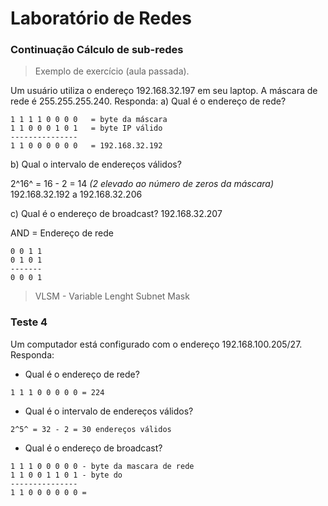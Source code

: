 # Laboratório de Redes

### Continuação Cálculo de sub-redes

> Exemplo de exercício (aula passada).

Um usuário utiliza o endereço 192.168.32.197 em seu laptop. A máscara de rede é 255.255.255.240. Responda:
a) Qual é o endereço de rede?
```
1 1 1 1 0 0 0 0   = byte da máscara
1 1 0 0 0 1 0 1   = byte IP válido
---------------
1 1 0 0 0 0 0 0   = 192.168.32.192
```
b) Qual o intervalo de endereços válidos?

2^16^ = 16 - 2  = 14 *(2 elevado ao número de zeros da máscara)*
192.168.32.192 a 192.168.32.206

c) Qual é o endereço de broadcast?
192.168.32.207

AND = Endereço de rede
```
0 0 1 1
0 1 0 1
-------
0 0 0 1
```
> VLSM - Variable Lenght Subnet Mask

### Teste 4

Um computador está configurado com o endereço 192.168.100.205/27. Responda:

- Qual é o endereço de rede?
```
1 1 1 0 0 0 0 0 = 224
```
- Qual é o intervalo de endereços válidos?
```
2^5^ = 32 - 2 = 30 endereços válidos
```
- Qual é o endereço de broadcast?
```
1 1 1 0 0 0 0 0 - byte da mascara de rede
1 1 0 0 1 1 0 1 - byte do 
---------------
1 1 0 0 0 0 0 0 = 
```
<!--stackedit_data:
eyJoaXN0b3J5IjpbLTEyNjc0MjgyNTQsLTExNzk2MDU2MjksMT
AzODQwMjAwOCwyMTc0MjQwNjddfQ==
-->